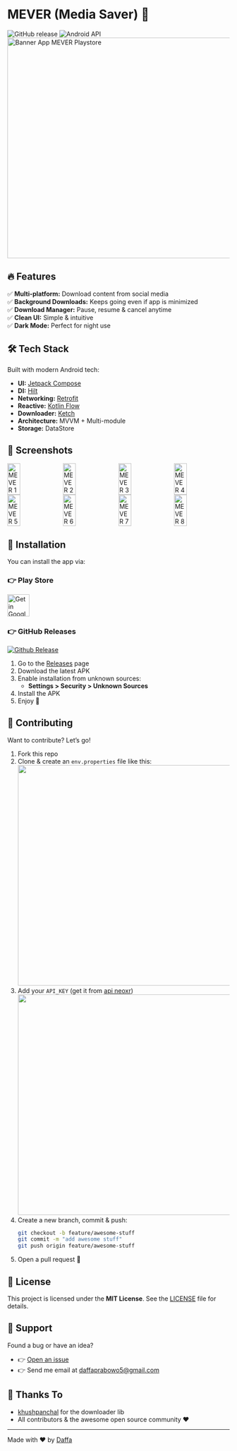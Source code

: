 # MEVER (Media Saver) 🚀
![GitHub release](https://img.shields.io/github/v/release/dapoi/mever?style=flat-square)
![Android API](https://img.shields.io/badge/API-36%2B-brightgreen?style=flat-square)
<img width="1024" height="500" alt="Banner App MEVER Playstore" src="https://github.com/user-attachments/assets/6ee5de4a-a930-48d0-bedf-fe4333c96084" />

## 🔥 Features

✅ **Multi-platform:** Download content from social media  
✅ **Background Downloads:** Keeps going even if app is minimized  
✅ **Download Manager:** Pause, resume & cancel anytime  
✅ **Clean UI:** Simple & intuitive  
✅ **Dark Mode:** Perfect for night use

## 🛠 Tech Stack

Built with modern Android tech:

- **UI:** [Jetpack Compose](https://developer.android.com/jetpack/compose)
- **DI:** [Hilt](https://developer.android.com/training/dependency-injection/hilt-android)
- **Networking:** [Retrofit](https://square.github.io/retrofit/)
- **Reactive:** [Kotlin Flow](https://kotlinlang.org/docs/flow.html)
- **Downloader:** [Ketch](https://github.com/khushpanchal/Ketch)
- **Architecture:** MVVM + Multi-module
- **Storage:** DataStore

## 📸 Screenshots
<div style="display: flex; flex-wrap: wrap; gap: 1%;">
  <img src="https://github.com/user-attachments/assets/cd9a947e-f474-420a-bb40-c681b1df8ac3" alt="MEVER 1" width="24%" />
  <img src="https://github.com/user-attachments/assets/952772fb-b635-4fc6-9348-2e25d3ad24df" alt="MEVER 2" width="24%" />
  <img src="https://github.com/user-attachments/assets/519667e7-bd0b-47b2-a010-23fb362ef805" alt="MEVER 3" width="24%" />
  <img src="https://github.com/user-attachments/assets/836136be-db24-4361-9c94-8403349f3be5" alt="MEVER 4" width="24%" />
  <img src="https://github.com/user-attachments/assets/340a451f-b83e-4c9b-bce3-907e0bf55066" alt="MEVER 5" width="24%" />
  <img src="https://github.com/user-attachments/assets/3ac0eb8c-8ff4-443c-86a0-30aaac802f3a" alt="MEVER 6" width="24%" />
  <img src="https://github.com/user-attachments/assets/b12161f2-73e5-4922-bd52-151cf6939c5a" alt="MEVER 7" width="24%" />
  <img src="https://github.com/user-attachments/assets/598629b8-9092-4cb2-aefa-c32ba5503a3d" alt="MEVER 8" width="24%" />
</div>

## 🚀 Installation

You can install the app via:

### 👉 Play Store
<a href='https://play.google.com/store/apps/details?id=com.dapascript.mever&pcampaignid=pcampaignidMKT-Other-global-all-co-prtnr-py-PartBadge-Mar2515-1'><img alt='Get in Google Play' src='https://github.com/user-attachments/assets/e0eceed2-3f1d-41f4-972a-6bd422c7d6e0' height="50"/></a>


### 👉 GitHub Releases

<p>
  <a href="https://github.com/dapoi/mever/releases">
    <img alt='Github Release' src="https://img.shields.io/badge/GitHub_Release-181717?style=for-the-badge&logo=github&logoColor=white" />
  </a>
</p>

1. Go to the [Releases](https://github.com/dapoi/mever/releases) page  
2. Download the latest APK  
3. Enable installation from unknown sources:  
   - **Settings > Security > Unknown Sources**
4. Install the APK  
5. Enjoy 🎉

## 🤝 Contributing

Want to contribute? Let’s go!

1. Fork this repo  
2. Clone & create an `env.properties` file like this:  
   <img src="https://github.com/user-attachments/assets/b478861f-a72d-4c63-8841-70e2d85f8b26" width="500" />
3. Add your `API_KEY` (get it from [api neoxr](https://api.neoxr.eu/))  
   <img src="https://github.com/user-attachments/assets/ac2b305c-af1b-4cda-8358-cdfb16fdd3eb" width="500" />
4. Create a new branch, commit & push:
   ```bash
   git checkout -b feature/awesome-stuff
   git commit -m "add awesome stuff"
   git push origin feature/awesome-stuff
   ```
5. Open a pull request 🚀

## 📜 License
This project is licensed under the **MIT License**. See the [LICENSE](LICENSE) file for details.

## 💌 Support
Found a bug or have an idea?
- 👉 [Open an issue](https://github.com/dapoi/mever/issues)
- 👉 Send me email at [daffaprabowo5@gmail.com](mailto:daffaprabowo5@gmail.com)

## 🙌 Thanks To 
- [khushpanchal](https://github.com/khushpanchal/Ketch) for the downloader lib
- All contributors & the awesome open source community ❤️

---
Made with ❤️ by <a href="https://github.com/dapoi">Daffa</a>   
